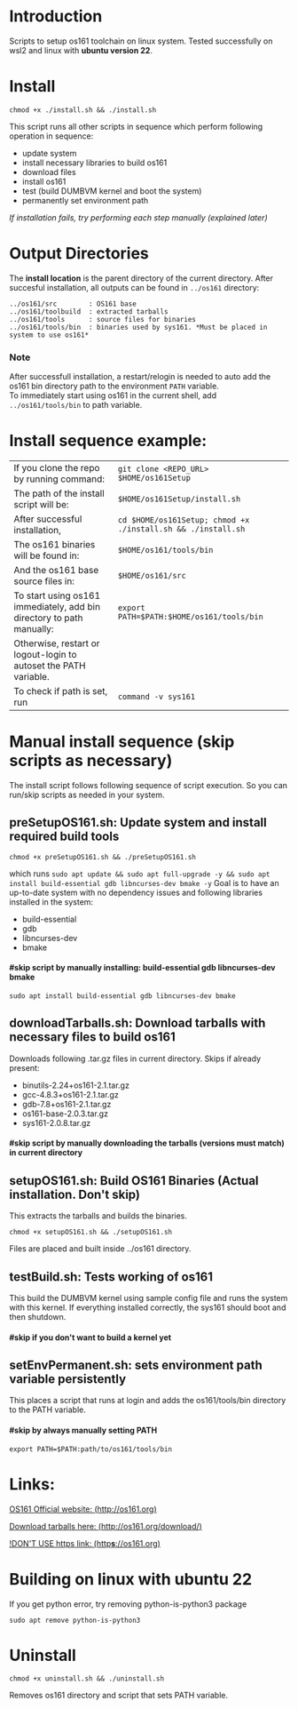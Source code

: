 # Introduction
Scripts to setup os161 toolchain on linux system. 
Tested successfully on wsl2 and linux with **ubuntu version 22**.

# Install

    chmod +x ./install.sh && ./install.sh

This script runs all other scripts in sequence which perform following operation in sequence:
+ update system
+ install necessary libraries to build os161
+ download files
+ install os161 
+ test (build DUMBVM kernel and boot the system)
+ permanently set environment path

*If installation fails, try performing each step manually (explained later)*


# Output Directories
The **install location** is the parent directory of the current directory. After succesful installation, all outputs can be found in `../os161` directory:

    ../os161/src        : OS161 base
    ../os161/toolbuild  : extracted tarballs
    ../os161/tools      : source files for binaries
    ../os161/tools/bin  : binaries used by sys161. *Must be placed in system to use os161*


### Note
After successfull installation, a restart/relogin is needed to auto add the os161 bin directory path to the environment `PATH` variable.    
To immediately start using os161 in the current shell, add `../os161/tools/bin` to path variable.


# Install sequence example:    
|                                                                       |                                                              |
| --------------------------------------------------------------------- | ------------------------------------------------------------ |
| If you clone the repo by running command:                             | `git clone <REPO_URL> $HOME/os161Setup`                      |
| The path of the install script will be:                               | `$HOME/os161Setup/install.sh`                                |
| After successful installation,                                        | `cd $HOME/os161Setup; chmod +x ./install.sh && ./install.sh` |
| The os161 binaries will be found in:                                  | `$HOME/os161/tools/bin`                                      |
| And the os161 base source files in:                                   | `$HOME/os161/src`                                            |
| To start using os161 immediately, add bin directory to path manually: | `export PATH=$PATH:$HOME/os161/tools/bin`                    |
| Otherwise, restart or logout-login to autoset the PATH variable.      |                                                              |
| To check if path is set, run                                          | `command -v sys161`                                          |



# Manual install  sequence (skip scripts as necessary)
The install script follows following sequence of script execution. So you can run/skip scripts as needed in your system.

## preSetupOS161.sh: Update system and install required build tools

    chmod +x preSetupOS161.sh && ./preSetupOS161.sh

which runs `sudo apt update && sudo apt full-upgrade -y && sudo apt install build-essential gdb libncurses-dev bmake -y`
Goal is to have an up-to-date system with no dependency issues and following libraries installed in the system: 
+ build-essential 
+ gdb 
+ libncurses-dev 
+ bmake

#### #skip script by manually installing: build-essential gdb libncurses-dev bmake 

    sudo apt install build-essential gdb libncurses-dev bmake



## downloadTarballs.sh: Download tarballs with necessary files to build os161
Downloads following .tar.gz files in current directory. Skips if already present:
+ binutils-2.24+os161-2.1.tar.gz
+ gcc-4.8.3+os161-2.1.tar.gz
+ gdb-7.8+os161-2.1.tar.gz
+ os161-base-2.0.3.tar.gz
+ sys161-2.0.8.tar.gz

#### #skip script by manually downloading the tarballs (versions must match) in current directory

## setupOS161.sh: Build OS161 Binaries (Actual installation. Don't skip)
This extracts the tarballs and builds the binaries.

    chmod +x setupOS161.sh && ./setupOS161.sh

Files are placed and built inside ../os161 directory.
## testBuild.sh: Tests working of os161
This build the DUMBVM kernel using sample config file and runs the system with this kernel. If everything installed correctly, the sys161 should boot and then shutdown.

#### #skip if you don't want to build a kernel yet

## setEnvPermanent.sh: sets environment path variable persistently
This places a script that runs at login and adds the os161/tools/bin directory to the PATH variable.

#### #skip by always manually setting PATH
    export PATH=$PATH:path/to/os161/tools/bin

# Links:
[OS161 Official website: (http://os161.org)](http://os161.org)

[Download tarballs here: (http://os161.org/download/)](http://os161.org/download/)

[!DON'T USE https link: (http**s**://os161.org)](http://os161.org)

# Building on linux with ubuntu 22
If you get python error, try removing python-is-python3 package

    sudo apt remove python-is-python3
    
# Uninstall
    chmod +x uninstall.sh && ./uninstall.sh
Removes os161 directory and script that sets PATH variable.
